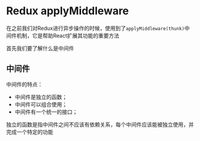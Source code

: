 # Redux applyMiddleware

在之前我们对Redux进行异步操作的时候，使用到了`applyMiddleware(thunk)`中间件机制，它是帮助React扩展其功能的重要方法

首先我们要了解什么是中间件

## 中间件

中间件的特点：

* 中间件是独立的函数；
* 中间件可以组合使用；
* 中间件有一个统一的接口；

独立的函数是指中间件之间不应该有依赖关系，每个中间件应该能被独立使用，并完成一个特定的功能



